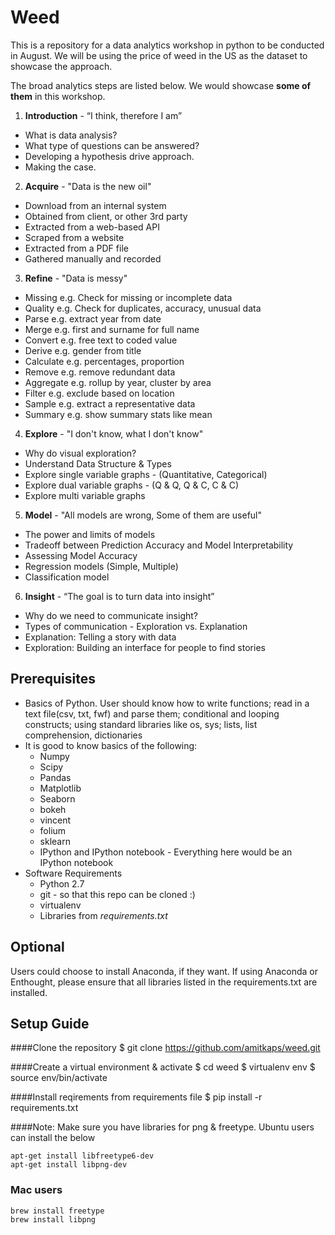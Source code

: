 # Weed

This is a repository for a data analytics workshop in python to be conducted in August.
We will be using the price of weed in the US as the dataset to showcase the approach.

The broad analytics steps are listed below. We would showcase **some of them** in this workshop.

1. **Introduction** - “I think, therefore I am”
  - What is data analysis?
  - What type of questions can be answered?
  - Developing a hypothesis drive approach.
  - Making the case.

2. **Acquire** - "Data is the new oil"
  - Download from an internal system
  - Obtained from client, or other 3rd party
  - Extracted from a web-based API
  - Scraped from a website
  - Extracted from a PDF file
  - Gathered manually and recorded

3. **Refine** - "Data is messy"
  - Missing e.g. Check for missing or incomplete data
  - Quality e.g. Check for duplicates, accuracy, unusual data
  - Parse e.g. extract year from date
  - Merge e.g. first and surname for full name
  - Convert e.g. free text to coded value
  - Derive e.g. gender from title
  - Calculate e.g. percentages, proportion
  - Remove e.g. remove redundant data
  - Aggregate e.g. rollup by year, cluster by area
  - Filter e.g. exclude based on location
  - Sample e.g. extract a representative data
  - Summary e.g. show summary stats like mean

4. **Explore** - "I don't know, what I don't know"
  - Why do visual exploration?
  - Understand Data Structure & Types
  - Explore single variable graphs - (Quantitative, Categorical)
  - Explore dual variable graphs - (Q & Q, Q & C, C & C)
  - Explore multi variable graphs

5. **Model** - "All models are wrong, Some of them are useful"
  - The power and limits of models
  - Tradeoff between Prediction Accuracy and Model Interpretability
  - Assessing Model Accuracy
  - Regression models (Simple, Multiple)
  - Classification model

6. **Insight** - “The goal is to turn data into insight”
  - Why do we need to communicate insight?
  - Types of communication - Exploration vs. Explanation
  - Explanation: Telling a story with data
  - Exploration: Building an interface for people to find stories
  
## Prerequisites
* Basics of Python. User should know how to write functions; read in a text file(csv, txt, fwf) and parse them; conditional and looping constructs; using standard libraries like os, sys; lists, list comprehension, dictionaries
* It is good to know basics of the following:
    * Numpy
    * Scipy
    * Pandas
    * Matplotlib
    * Seaborn
    * bokeh
    * vincent
    * folium
    * sklearn
    * IPython and IPython notebook - Everything here would be an IPython notebook
* Software Requirements
    * Python 2.7
    * git - so that this repo can be cloned :)  
    * virtualenv
    * Libraries from *requirements.txt*

## Optional
Users could choose to install Anaconda, if they want. If using Anaconda or Enthought, please ensure that all libraries listed in the requirements.txt are installed.

## Setup Guide

####Clone the repository
    $ git clone https://github.com/amitkaps/weed.git

####Create a virtual environment & activate
    $ cd weed
    $ virtualenv env
    $ source env/bin/activate

####Install reqirements from requirements file
    $ pip install -r requirements.txt

####Note: Make sure you have libraries for png & freetype.
Ubuntu users can install the below

    apt-get install libfreetype6-dev
    apt-get install libpng-dev

### Mac users
    brew install freetype
    brew install libpng
